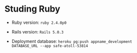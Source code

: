 # Studing Ruby


* Ruby version: `ruby 2.4.0p0`

* Rails version: `Rails 5.0.3`

* Deployment database: `heroku pg:push appname_development DATABASE_URL --app safe-atoll-53814`
